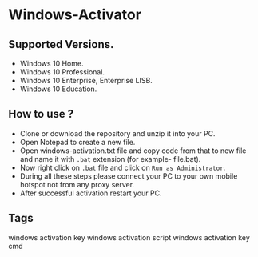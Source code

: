 # Windows-Activator

## Supported Versions.
- Windows 10 Home.
- Windows 10 Professional.
- Windows 10 Enterprise, Enterprise LISB.
- Windows 10 Education.

## How to use ?
- Clone or download the repository and unzip it into your PC.
- Open Notepad to create a new file.
- Open windows-activation.txt file and copy code from that to new file and name it with `.bat` extension (for example- file.bat).
- Now right click on `.bat` file and click on `Run as Administrator`.
- During all these steps please connect your PC to your own mobile hotspot not from any proxy server.
- After successful activation restart your PC.


 ## Tags
 windows activation key
 windows activation script
 windows activation key cmd